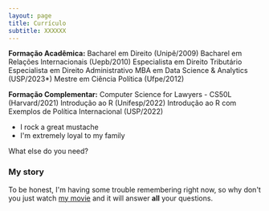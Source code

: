 ```yaml
---
layout: page
title: Currículo
subtitle: XXXXXX
---
```


**Formação Acadêmica:**
Bacharel em Direito (Unipê/2009)
Bacharel em Relações Internacionais (Uepb/2010)
Especialista em Direito Tributário
Especialista em Direito Administrativo
MBA em Data Science & Analytics (USP/2023*)
Mestre em Ciência Política (Ufpe/2012)

**Formação Complementar:**
Computer Science for Lawyers - CS50L (Harvard/2021)
Introdução ao R (Unifesp/2022)
Introdução ao R com Exemplos de Política Internacional (USP/2022)
- I rock a great mustache
- I'm extremely loyal to my family

What else do you need?

### My story

To be honest, I'm having some trouble remembering right now, so why don't you just watch [my movie](https://en.wikipedia.org/wiki/The_Princess_Bride_%28film%29) and it will answer **all** your questions.
